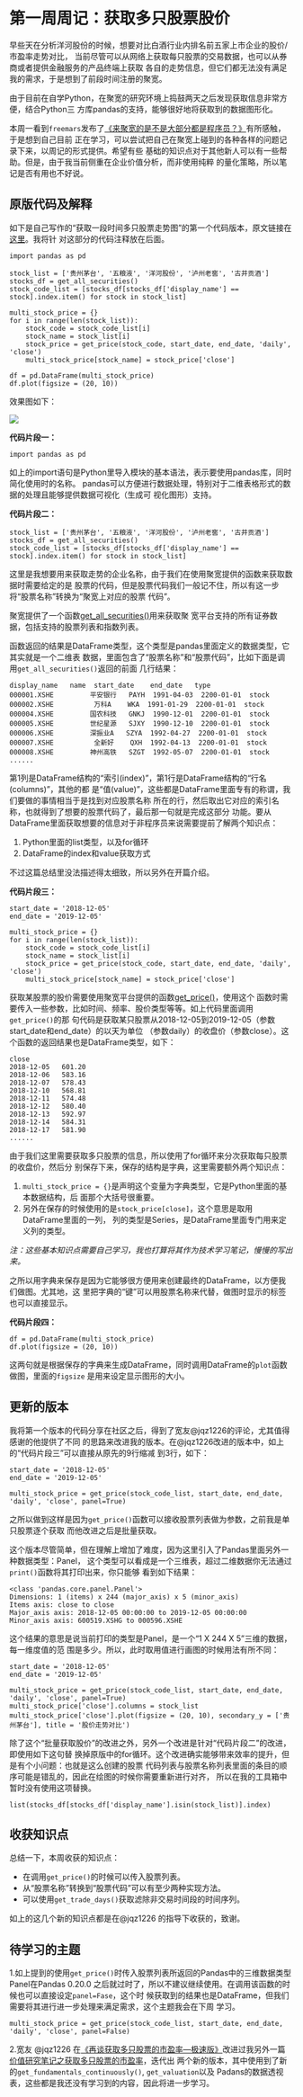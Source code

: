 # 第一周周记：获取多只股票股价

早些天在分析洋河股份的时候，想要对比白酒行业内排名前五家上市企业的股价/市盈率走势对比，
当前尽管可以从网络上获取每只股票的交易数据，也可以从券商或者提供金融服务的产品终端上获取
各自的走势信息，但它们都无法没有满足我的需求，于是想到了前段时间注册的聚宽。

由于目前在自学Python，在聚宽的研究环境上捣鼓两天之后发现获取信息非常方便，结合Python三
方库pandas的支持，能够很好地将获取到的数据图形化。

本周一看到`freemars`发布了[《来聚宽的是不是大部分都是程序员？》](https://www.joinquant.com/view/community/detail/d9f52b5eac7c091b980e19e0de65e28c#79993)有所感触，于是想到自己目前
正在学习，可以尝试把自己在聚宽上碰到的各种各样的问题记录下来，以周记的形式提供。希望有些
基础的知识点对于其他新人可以有一些帮助。但是，由于我当前侧重在企业价值分析，而非使用纯粹
的量化策略，所以笔记是否有用也不好说。

## 原版代码及解释

如下是自己写作的“获取一段时间多只股票走势图”的第一个代码版本，原文链接在[这里](https://www.joinquant.com/view/community/detail/687b74ef4962485237b3161516d8a093)。我将针
对这部分的代码注释放在后面。

```
import pandas as pd

stock_list = ['贵州茅台', '五粮液', '洋河股份', '泸州老窖', '古井贡酒']
stocks_df = get_all_securities()
stock_code_list = [stocks_df[stocks_df['display_name'] == stock].index.item() for stock in stock_list]

multi_stock_price = {}
for i in range(len(stock_list)):
    stock_code = stock_code_list[i]
    stock_name = stock_list[i]
    stock_price = get_price(stock_code, start_date, end_date, 'daily', 'close')
    multi_stock_price[stock_name] = stock_price['close']

df = pd.DataFrame(multi_stock_price)
df.plot(figsize = (20, 10))
```

效果图如下：

![](multi_stock_price.png)

**代码片段一：**

```
import pandas as pd
```

如上的import语句是Python里导入模块的基本语法，表示要使用pandas库，同时简化使用时的名称。
pandas可以方便进行数据处理，特别对于二维表格形式的数据的处理且能够提供数据可视化（生成可
视化图形）支持。

**代码片段二：**

```
stock_list = ['贵州茅台', '五粮液', '洋河股份', '泸州老窖', '古井贡酒']
stocks_df = get_all_securities()
stock_code_list = [stocks_df[stocks_df['display_name'] == stock].index.item() for stock in stock_list]
```

这里是我想要用来获取走势的企业名称，由于我们在使用聚宽提供的函数来获取数据时需要给定的是
股票的代码，但是股票代码我们一般记不住，所以有这一步将“股票名称”转换为“聚宽上对应的股票
代码”。

聚宽提供了一个函数[get_all_securities()](https://www.joinquant.com/help/api/help?name=Stock#%E8%8E%B7%E5%8F%96%E8%82%A1%E7%A5%A8%E6%A6%82%E5%86%B5)用来获取聚
宽平台支持的所有证券数据，包括支持的股票列表和指数列表。

函数返回的结果是DataFrame类型，这个类型是pandas里面定义的数据类型，它其实就是一个二维表
数据，里面包含了“股票名称”和“股票代码”，比如下面是调用`get_all_securities()`返回的前面
几行结果：

    display_name   name  start_date    end_date   type
    000001.XSHE         平安银行   PAYH  1991-04-03  2200-01-01  stock
    000002.XSHE          万科A    WKA  1991-01-29  2200-01-01  stock
    000004.XSHE         国农科技   GNKJ  1990-12-01  2200-01-01  stock
    000005.XSHE         世纪星源   SJXY  1990-12-10  2200-01-01  stock
    000006.XSHE         深振业A   SZYA  1992-04-27  2200-01-01  stock
    000007.XSHE          全新好    QXH  1992-04-13  2200-01-01  stock
    000008.XSHE         神州高铁   SZGT  1992-05-07  2200-01-01  stock
    ......

第1列是DataFrame结构的“索引(index)”，第1行是DataFrame结构的“行名(columns)”，其他的都
是“值(value)”，这些都是DataFrame里面专有的称谓，我们要做的事情相当于是找到对应股票名称
所在的行，然后取出它对应的索引名称，也就得到了想要的股票代码了，最后那一句就是完成这部分
功能。要从DataFrame里面获取想要的信息对于非程序员来说需要提前了解两个知识点：

1. Python里面的list类型，以及for循环
2. DataFrame的index和value获取方式

不过这篇总结里没法描述得太细致，所以另外在开篇介绍。


**代码片段三：**

```
start_date = '2018-12-05'
end_date = '2019-12-05'

multi_stock_price = {}
for i in range(len(stock_list)):
    stock_code = stock_code_list[i]
    stock_name = stock_list[i]
    stock_price = get_price(stock_code, start_date, end_date, 'daily', 'close')
    multi_stock_price[stock_name] = stock_price['close']
```

获取某股票的股价需要使用聚宽平台提供的函数[get_price()](https://www.joinquant.com/help/api/help?name=Stock#%E8%B4%A2%E5%8A%A1%E6%95%B0%E6%8D%AE%E5%88%97%E8%A1%A8)，使用这个
函数时需要传入一些参数，比如时间、频率、股价类型等等。如上代码里面调用`get_price()`的那
句代码是获取某只股票从2018-12-05到2019-12-05（参数start_date和end_date）的以天为单位
（参数daily）的收盘价（参数close）。这个函数的返回结果也是DataFrame类型，如下：

    close
    2018-12-05   601.20
    2018-12-06   583.16
    2018-12-07   578.43
    2018-12-10   568.81
    2018-12-11   574.48
    2018-12-12   580.40
    2018-12-13   592.97
    2018-12-14   584.31
    2018-12-17   581.90
    ......

由于我们这里需要获取多只股票的信息，所以使用了for循环来分次获取每只股票的收盘价，然后分
别保存下来，保存的结构是字典，这里需要额外两个知识点：

1. `multi_stock_price = {}`是声明这个变量为字典类型，它是Python里面的基本数据结构，后
  面那个大括号很重要。
2. 另外在保存的时候使用的是`stock_price[close]`，这个意思是取用DataFrame里面的一列，
列的类型是Series，是DataFrame里面专门用来定义列的类型。

*注：这些基本知识点需要自己学习，我也打算将其作为技术学习笔记，慢慢的写出来。*

之所以用字典来保存是因为它能够很方便用来创建最终的DataFrame，以方便我们做图。尤其地，这
里把字典的“键”可以用股票名称来代替，做图时显示的标签也可以直接显示。


**代码片段四：**

```
df = pd.DataFrame(multi_stock_price)
df.plot(figsize = (20, 10))
```

这两句就是根据保存的字典来生成DataFrame，同时调用DataFrame的`plot`函数做图，里面的`figsize`
是用来设定显示图形的大小。

## 更新的版本

我将第一个版本的代码分享在社区之后，得到了宽友@jqz1226的评论，尤其值得感谢的他提供了不同
的思路来改进我的版本。在@jqz1226改进的版本中，如上的“代码片段三”可以直接从原先的9行缩减
到3行，如下：

```
start_date = '2018-12-05'
end_date = '2019-12-05'

multi_stock_price = get_price(stock_code_list, start_date, end_date, 'daily', 'close', panel=True)
```

之所以做到这样是因为`get_price()`函数可以接收股票列表做为参数，之前我是单只股票逐个获取
而他改进之后是批量获取。

这个版本尽管简单，但在理解上增加了难度，因为这里引入了Pandas里面另外一种数据类型：Panel，
这个类型可以看成是一个三维表，超过二维数据你无法通过`print()`函数将其打印出来，你只能够
看到如下结果：

    <class 'pandas.core.panel.Panel'>
    Dimensions: 1 (items) x 244 (major_axis) x 5 (minor_axis)
    Items axis: close to close
    Major_axis axis: 2018-12-05 00:00:00 to 2019-12-05 00:00:00
    Minor_axis axis: 600519.XSHG to 000596.XSHE

这个结果的意思是说当前打印的类型是Panel，是一个“1 X 244 X 5”三维的数据，每一维度值的范
围是多少。所以，此时取用值进行画图的时候用法有所不同：

```
start_date = '2018-12-05'
end_date = '2019-12-05'

multi_stock_price = get_price(stock_code_list, start_date, end_date, 'daily', 'close', panel=True)
multi_stock_price['close'].columns = stock_list
multi_stock_price['close'].plot(figsize = (20, 10), secondary_y = ['贵州茅台'], title = '股价走势对比')
```

除了这个“批量获取股价”的改进之外，另外一个改进是针对“代码片段二”的改进，即使用如下这句替
换掉原版中的for循环。这个改进确实能够带来效率的提升，但是有个小问题：也就是这么创建的股票
代码列表与股票名称列表里面的条目的顺序可能是错乱的，因此在绘图的时候你需要重新进行对齐，
所以在我的工具箱中暂时没有使用这项替换。

```
list(stocks_df[stocks_df['display_name'].isin(stock_list)].index)
```

## 收获知识点

总结一下，本周收获的知识点：

- 在调用`get_price()`的时候可以传入股票列表。
- 从“股票名称”转换到“股票代码”可以有至少两种实现方法。
- 可以使用`get_trade_days()`获取滤除非交易时间段的时间序列。

如上的这几个新的知识点都是在@jqz1226 的指导下收获的，致谢。


## 待学习的主题

1.如上提到的使用`get_price()`时传入股票列表所返回的Pandas中的三维数据类型Panel在Pandas 0.20.0
之后就过时了，所以不建议继续使用。在调用该函数的时候也可以直接设定`panel=Fase`，这个时
候获取到的结果也是DataFrame，但我们需要将其进行进一步处理来满足需求，这个主题我会在下周
学习。

```
multi_stock_price = get_price(stock_code_list, start_date, end_date, 'daily', 'close', panel=False)
```

2.宽友 @jqz1226 在[《再谈获取多只股票的市盈率—极速版》](https://www.joinquant.com/view/community/detail/24517)改进过我另外一篇[价值研究笔记之获取多只股票的市盈率](https://www.joinquant.com/view/community/detail/97ac84a17f7e9da63be455ac8df30971)，迭代出
两个新的版本，其中使用到了新的`get_fundamentals_continuously()`, `get_valuation`以及
Padans的数据透视表，这些都是我还没有学习到的内容，因此将进一步学习。
